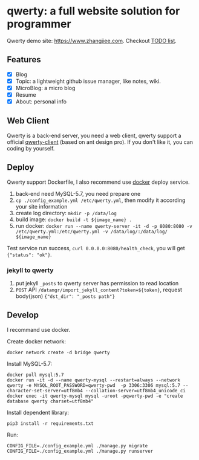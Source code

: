 # qwerty: a full website solution for programmer

Qwerty demo site: <https://www.zhangjiee.com>. Checkout [TODO list](https://www.zhangjiee.com/topic/20).

## Features

+ [x] Blog
+ [x] Topic: a lightweight github issue manager, like notes, wiki.
+ [x] MicroBlog: a micro blog
+ [x] Resume
+ [x] About: personal info

## Web Client

Qwerty is a back-end server, you need a web client, qwerty support a official [qwerty-client](https://github.com/zhangjie2012/qwerty-client) (based on ant design pro). If you don't like it, you can coding by yourself.

## Deploy

Qwerty support Dockerfile, I also recommend use [docker](https://www.docker.com/) deploy service.

1. back-end need MySQL-5.7, you need prepare one
1. `cp ./config_example.yml /etc/qwerty.yml`, then modify it according your site information
1. create log directory: `mkdir -p /data/log`
1. build image: `docker build -t ${image_name} .`
1. run docker: `docker run --name qwerty-server -it -d -p 8080:8080 -v /etc/qwerty.yml:/etc/qwerty.yml -v /data/log/:/data/log/ ${image_name}`

Test service run success, `curl 0.0.0.0:8080/health_check`, you will get `{"status": "ok"}`.

### jekyll to qwerty

1. put jekyll `_posts` to qwerty server has permission to read location
1. `POST` API `/datamgr/import_jekyll_content?token=${token}`, request body(json) `{"dst_dir": "_posts path"}`

## Develop

I recommand use docker.

Create docker network:

    docker network create -d bridge qwerty

Install MySQL-5.7:

    docker pull mysql:5.7
    docker run -it -d --name qwerty-mysql --restart=always --network qwerty -e MYSQL_ROOT_PASSWORD=qwerty-pwd  -p 3306:3306 mysql:5.7 --character-set-server=utf8mb4 --collation-server=utf8mb4_unicode_ci
    docker exec -it qwerty-mysql mysql -uroot -pqwerty-pwd -e "create database qwerty charset=utf8mb4"

Install dependent library:

    pip3 install -r requirements.txt

Run:

    CONFIG_FILE=./config_example.yml ./manage.py migrate
    CONFIG_FILE=./config_example.yml ./manage.py runserver
